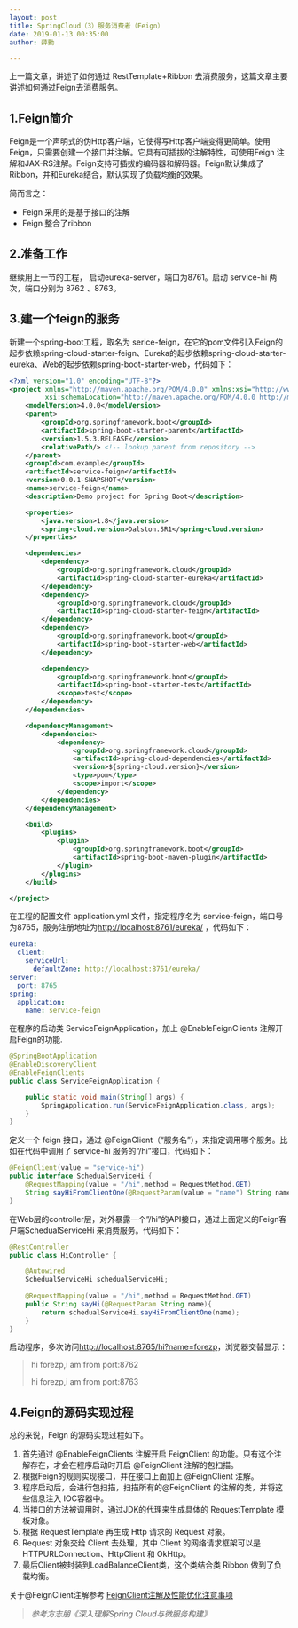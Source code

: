 ```yaml
---
layout: post
title: SpringCloud（3）服务消费者（Feign）
date: 2019-01-13 00:35:00
author: 薛勤

---
```

上一篇文章，讲述了如何通过 RestTemplate+Ribbon 去消费服务，这篇文章主要讲述如何通过Feign去消费服务。

## 1.Feign简介

Feign是一个声明式的伪Http客户端，它使得写Http客户端变得更简单。使用Feign，只需要创建一个接口并注解。它具有可插拔的注解特性，可使用Feign 注解和JAX-RS注解。Feign支持可插拔的编码器和解码器。Feign默认集成了Ribbon，并和Eureka结合，默认实现了负载均衡的效果。

简而言之：

- Feign 采用的是基于接口的注解
- Feign 整合了ribbon

## 2.准备工作

继续用上一节的工程， 启动eureka-server，端口为8761。启动 service-hi 两次，端口分别为 8762 、8763。

## 3.建一个feign的服务

新建一个spring-boot工程，取名为 serice-feign，在它的pom文件引入Feign的起步依赖spring-cloud-starter-feign、Eureka的起步依赖spring-cloud-starter-eureka、Web的起步依赖spring-boot-starter-web，代码如下：

```xml
<?xml version="1.0" encoding="UTF-8"?>
<project xmlns="http://maven.apache.org/POM/4.0.0" xmlns:xsi="http://www.w3.org/2001/XMLSchema-instance"
         xsi:schemaLocation="http://maven.apache.org/POM/4.0.0 http://maven.apache.org/xsd/maven-4.0.0.xsd">
    <modelVersion>4.0.0</modelVersion>
    <parent>
        <groupId>org.springframework.boot</groupId>
        <artifactId>spring-boot-starter-parent</artifactId>
        <version>1.5.3.RELEASE</version>
        <relativePath/> <!-- lookup parent from repository -->
    </parent>
    <groupId>com.example</groupId>
    <artifactId>service-feign</artifactId>
    <version>0.0.1-SNAPSHOT</version>
    <name>service-feign</name>
    <description>Demo project for Spring Boot</description>

    <properties>
        <java.version>1.8</java.version>
        <spring-cloud.version>Dalston.SR1</spring-cloud.version>
    </properties>

    <dependencies>
        <dependency>
            <groupId>org.springframework.cloud</groupId>
            <artifactId>spring-cloud-starter-eureka</artifactId>
        </dependency>
        <dependency>
            <groupId>org.springframework.cloud</groupId>
            <artifactId>spring-cloud-starter-feign</artifactId>
        </dependency>
        <dependency>
            <groupId>org.springframework.boot</groupId>
            <artifactId>spring-boot-starter-web</artifactId>
        </dependency>

        <dependency>
            <groupId>org.springframework.boot</groupId>
            <artifactId>spring-boot-starter-test</artifactId>
            <scope>test</scope>
        </dependency>
    </dependencies>

    <dependencyManagement>
        <dependencies>
            <dependency>
                <groupId>org.springframework.cloud</groupId>
                <artifactId>spring-cloud-dependencies</artifactId>
                <version>${spring-cloud.version}</version>
                <type>pom</type>
                <scope>import</scope>
            </dependency>
        </dependencies>
    </dependencyManagement>

    <build>
        <plugins>
            <plugin>
                <groupId>org.springframework.boot</groupId>
                <artifactId>spring-boot-maven-plugin</artifactId>
            </plugin>
        </plugins>
    </build>

</project>
```

在工程的配置文件 application.yml 文件，指定程序名为 service-feign，端口号为8765，服务注册地址为<http://localhost:8761/eureka/> ，代码如下：

```yml
eureka:
  client:
    serviceUrl:
      defaultZone: http://localhost:8761/eureka/
server:
  port: 8765
spring:
  application:
    name: service-feign
```

在程序的启动类 ServiceFeignApplication，加上 @EnableFeignClients 注解开启Feign的功能.

```java
@SpringBootApplication
@EnableDiscoveryClient
@EnableFeignClients
public class ServiceFeignApplication {

    public static void main(String[] args) {
        SpringApplication.run(ServiceFeignApplication.class, args);
    }
}
```

定义一个 feign 接口，通过 @FeignClient（“服务名”），来指定调用哪个服务。比如在代码中调用了 service-hi 服务的“/hi”接口，代码如下：

```java
@FeignClient(value = "service-hi")
public interface SchedualServiceHi {
    @RequestMapping(value = "/hi",method = RequestMethod.GET)
    String sayHiFromClientOne(@RequestParam(value = "name") String name);//@RequestParam注解必须写
}
```

在Web层的controller层，对外暴露一个”/hi”的API接口，通过上面定义的Feign客户端SchedualServiceHi 来消费服务。代码如下：

```java
@RestController
public class HiController {

    @Autowired
    SchedualServiceHi schedualServiceHi;
    
    @RequestMapping(value = "/hi",method = RequestMethod.GET)
    public String sayHi(@RequestParam String name){
        return schedualServiceHi.sayHiFromClientOne(name);
    }
}
```

启动程序，多次访问<http://localhost:8765/hi?name=forezp>，浏览器交替显示：

> hi forezp,i am from port:8762
>
> hi forezp,i am from port:8763


## 4.Feign的源码实现过程

总的来说，Feign 的源码实现过程如下。

1. 首先通过 @EnableFeignClients 注解开启 FeignClient 的功能。只有这个注解存在，才会在程序启动时开启 @FeignClient 注解的包扫描。
2. 根据Feign的规则实现接口，并在接口上面加上 @FeignClient 注解。
3. 程序启动后，会进行包扫描，扫描所有的@FeignClient 的注解的类，并将这些信息注入 IOC容器中。
4. 当接口的方法被调用时，通过JDK的代理来生成具体的 RequestTemplate 模板对象。
5. 根据 RequestTemplate 再生成 Http 请求的 Request 对象。
6. Request 对象交给 Client 去处理，其中 Client 的网络请求框架可以是 HTTPURLConnection、HttpClient 和 OkHttp。
7. 最后Client被封装到LoadBalanceClient类，这个类结合类 Ribbon 做到了负载均衡。


关于@FeignClient注解参考 [FeignClient注解及性能优化注意事项](https://www.cnblogs.com/moonandstar08/p/7565442.html)

> *参考方志朋《深入理解Spring Cloud与微服务构建》*



